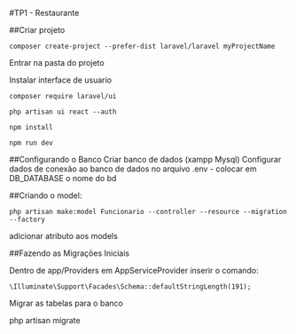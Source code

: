 #TP1 - Restaurante

##Criar projeto
~~~
composer create-project --prefer-dist laravel/laravel myProjectName
~~~

Entrar na pasta do projeto

Instalar interface de usuario

~~~
composer require laravel/ui

php artisan ui react --auth

npm install

npm run dev
~~~

##Configurando o Banco
Criar banco de dados (xampp Mysql)
Configurar dados de conexão ao banco de dados no arquivo .env - colocar em DB_DATABASE o nome do bd


##Criando o model:

~~~
php artisan make:model Funcionario --controller --resource --migration --factory
~~~

adicionar atributo aos models

##Fazendo as Migrações Iniciais

Dentro de app/Providers em AppServiceProvider inserir o comando:
~~~
\Illuminate\Support\Facades\Schema::defaultStringLength(191);
~~~

Migrar as tabelas para o banco

php artisan migrate

##